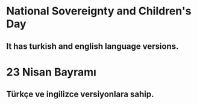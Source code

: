 # National Sovereignty and Children's Day
## It has turkish and english language versions.

# 23 Nisan Bayramı
## Türkçe ve ingilizce versiyonlara sahip.
